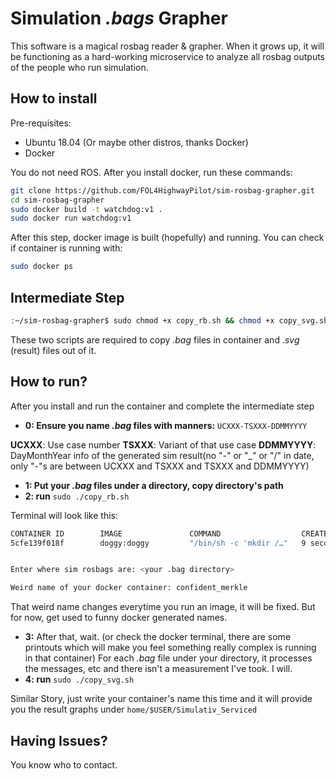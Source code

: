 # Simulation *.bags* Grapher
This software is a magical rosbag reader & grapher. When it grows up, it will be functioning as a hard-working microservice to analyze all rosbag outputs of the people who run simulation.
## How to install
Pre-requisites: 
* Ubuntu 18.04 (Or maybe other distros, thanks Docker)
* Docker

You do not need ROS. After you install docker, run these commands:
```bash
git clone https://github.com/FOL4HighwayPilot/sim-rosbag-grapher.git
cd sim-rosbag-grapher
sudo docker build -t watchdog:v1 .
sudo docker run watchdog:v1
```
After this step, docker image is built (hopefully) and running.
You can check if container is running with:

```bash
sudo docker ps
```
## Intermediate Step
```bash
:~/sim-rosbag-grapher$ sudo chmod +x copy_rb.sh && chmod +x copy_svg.sh
``` 
These two scripts are required to copy *.bag* files in container and *.svg* (result) files out of it.

## How to run?
After you install and run the container and complete the intermediate step 
* **0: Ensure you name *.bag* files with manners:**
`UCXXX-TSXXX-DDMMYYYY` 

**UCXXX**: Use case number
**TSXXX**: Variant of that use case 
**DDMMYYYY**: DayMonthYear info of the generated sim result(no "-" or "_" or "/" in date, only "-"s are between UCXXX and TSXXX and TSXXX and DDMMYYYY)
* **1: Put your *.bag* files under a directory, copy directory's path**
* **2: run** `sudo ./copy_rb.sh`

Terminal will look like this:
```bash
CONTAINER ID        IMAGE               COMMAND                  CREATED             STATUS              PORTS               NAMES
5cfe139f018f        doggy:doggy         "/bin/sh -c 'mkdir /…"   9 seconds ago       Up 8 seconds                            confident_merkle


Enter where sim rosbags are: <your .bag directory>

Weird name of your docker container: confident_merkle
```
That weird name changes everytime you run an image, it will be fixed. But for now, get used to funny docker generated names.

* **3:**  After that, wait. (or check the docker terminal, there are some printouts which will make you feel something really complex is running in that container) For each *.bag* file under your directory, it processes the messages, etc and there isn't a measurement I've took. I will.
* **4: run** `sudo ./copy_svg.sh`

Similar Story, just write your container's name this time and it will provide you the result graphs under 
`home/$USER/Simulativ_Serviced`

## Having Issues?
You know who to contact.
